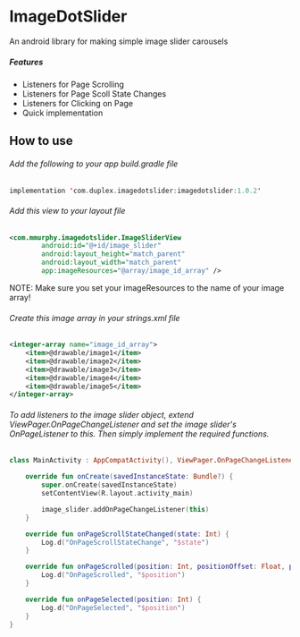 # ImageDotSlider
An android library for making simple image slider carousels

##### Features
- Listeners for Page Scrolling
- Listeners for Page Scoll State Changes
- Listeners for Clicking on Page
- Quick implementation


## How to use
###### Add the following to your app build.gradle file
```kotlin
implementation 'com.duplex.imagedotslider:imagedotslider:1.0.2'
```

###### Add this view to your layout file
```xml
<com.mmurphy.imagedotslider.ImageSliderView
        android:id="@+id/image_slider"
        android:layout_height="match_parent"
        android:layout_width="match_parent"
        app:imageResources="@array/image_id_array" />
```
NOTE: Make sure you set your imageResources to the name of your image array!

###### Create this image array in your strings.xml file
```xml
<integer-array name="image_id_array">
    <item>@drawable/image1</item>
    <item>@drawable/image2</item>
    <item>@drawable/image3</item>
    <item>@drawable/image4</item>
    <item>@drawable/image5</item>
</integer-array>
```

###### To add listeners to the image slider object, extend ViewPager.OnPageChangeListener and set the image slider's OnPageListener to this. Then simply implement the required functions.
```kotlin
class MainActivity : AppCompatActivity(), ViewPager.OnPageChangeListener {

    override fun onCreate(savedInstanceState: Bundle?) {
        super.onCreate(savedInstanceState)
        setContentView(R.layout.activity_main)

        image_slider.addOnPageChangeListener(this)
    }

    override fun onPageScrollStateChanged(state: Int) {
        Log.d("OnPageScrollStateChange", "$state")
    }

    override fun onPageScrolled(position: Int, positionOffset: Float, positionOffsetPixels: Int) {
        Log.d("OnPageScrolled", "$position")
    }

    override fun onPageSelected(position: Int) {
        Log.d("OnPageSelected", "$position")
    }
}
```
